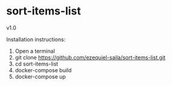 # sort-items-list

v1.0

Installation instructions:

1. Open a terminal
2. git clone https://github.com/ezequiel-saila/sort-items-list.git
3. cd sort-items-list
4. docker-compose build 
5. docker-compose up